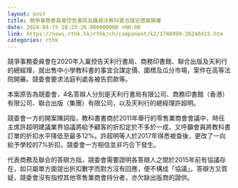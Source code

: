 ```yaml
---
layout: post
title: 競爭事務委員會控告書局及職員涉教科書合謀定價案開審
date: 2024-04-15 18:23:26.000000000 +08:00
link: https://news.rthk.hk/rthk/ch/component/k2/1748999-20240415.htm
categories: rthk
---
```


競爭事務委員會在2020年入稟控告天利行書局、商務印書館、聯合出版及天利行的總經理，就出售中小學教科書的事宜合謀定價、圍標及瓜分市場，案件在高等法院開審。競委會要求法庭判處各被告罰款等。

本案原告為競委會，4名答辯人分別是天利行書局有限公司、商務印書館（香港）有限公司、聯合出版（集團）有限公司，以及天利行的總經理許超明。

競委會一方的開案陳詞指，教科書書商於2011年舉行的零售業商會會議中，時任主席許超明建議業界協議將給予顧客的折扣定於不多於一成，又呼籲會員將教科書訂單的折扣水平降低至最多12%。許超明等人於2017年得悉被查後，更改了一向給予學校的7%折扣，競委會一方相信並非巧合下發生。

代表商務及聯合的答辯方指，競委會需要證明各答辯人之間於2015年前有協議存在，如只屬單方面提出折扣數字而對方沒有回應，便不構成「協議」。答辯方又質疑，競委會沒有指控其他零售業商會持分者，亦欠缺出版商的證供。
